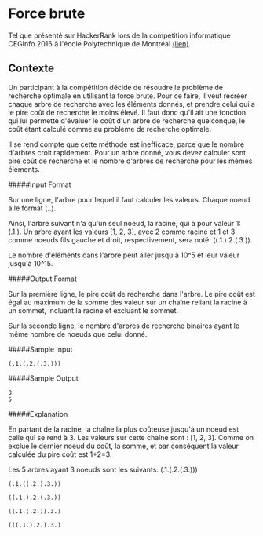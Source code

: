 Force brute
==================
Tel que présenté sur HackerRank lors de la compétition informatique CEGInfo 2016 à l'école Polytechnique de Montréal [(lien)](https://www.hackerrank.com/contests/competition-informatique-ceginfo-cegl-2016/challenges/force-brute).

Contexte
---
Un participant à la compétition décide de résoudre le problème de recherche optimale en utilisant la force brute. Pour ce faire, il veut recréer chaque arbre de recherche avec les éléments donnés, et prendre celui qui a le pire coût de recherche le moins élevé. Il faut donc qu'il ait une fonction qui lui permette d'évaluer le coût d'un arbre de recherche quelconque, le coût étant calculé comme au problème de recherche optimale.

Il se rend compte que cette méthode est inefficace, parce que le nombre d'arbres croit rapidement. Pour un arbre donné, vous devez calculer sont pire coût de recherche et le nombre d'arbres de recherche pour les mêmes éléments.

#####Input Format

Sur une ligne, l'arbre pour lequel il faut calculer les valeurs. Chaque noeud a le format (<sous-arbre gauche>.<valeur>.<sous-arbre droit>).

Ainsi, l'arbre suivant n'a qu'un seul noeud, la racine, qui a pour valeur 1: (.1.). Un arbre ayant les valeurs [1, 2, 3], avec 2 comme racine et 1 et 3 comme noeuds fils gauche et droit, respectivement, sera noté: ((.1.).2.(.3.)).

Le nombre d'éléments dans l'arbre peut aller jusqu'à 10^5 et leur valeur jusqu'à 10^15.

#####Output Format

Sur la première ligne, le pire coût de recherche dans l'arbre. Le pire coût est égal au maximum de la somme des valeur sur un chaîne reliant la racine à un sommet, incluant la racine et excluant le sommet.

Sur la seconde ligne, le nombre d'arbres de recherche binaires ayant le même nombre de noeuds que celui donné.

#####Sample Input

    (.1.(.2.(.3.)))

#####Sample Output

    3 
    5

#####Explanation

En partant de la racine, la chaîne la plus coûteuse jusqu'à un noeud est celle qui se rend à 3. Les valeurs sur cette chaîne sont : [1, 2, 3]. Comme on exclue le dernier noeud du coût, la somme, et par conséquent la valeur calculée du pire coût est 1+2=3.

Les 5 arbres ayant 3 noeuds sont les suivants: 
    (.1.(.2.(.3.))) 
    
    (.1.((.2.).3.)) 
    
    ((.1.).2.(.3.)) 
    
    ((.1.(.2.)).3.) 
    
    (((.1.).2.).3.)
